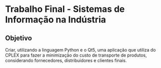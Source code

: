 # Trabalho Final - Sistemas de Informação na Indústria

## Objetivo

Criar, utilizando a linguagem Python e o Qt5, uma aplicação que utiliza do CPLEX para fazer a minimização do custo de transporte de produtos, considerando fornecedores, distribuidores e clientes finais.
